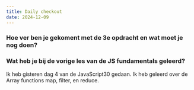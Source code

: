 ```yaml
---
title: Daily checkout
date: 2024-12-09
---
```


### Hoe ver ben je gekoment met de 3e opdracht en wat moet je nog doen?


### Wat heb je bij de vorige les van de JS fundamentals geleerd?
Ik heb gisteren dag 4 van de JavaScript30 gedaan. Ik heb geleerd over de Array functions map, filter, en reduce.